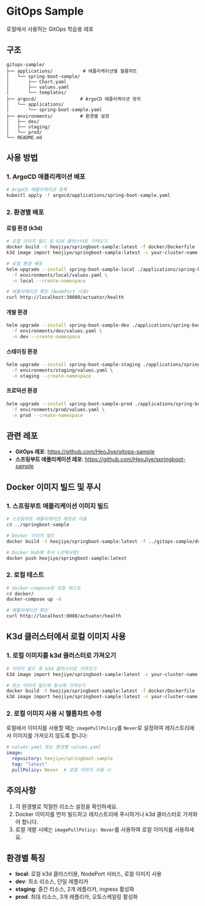 # GitOps Sample

로컬에서 사용하는 GitOps 학습용 레포

## 구조

```
gitops-sample/
├── applications/           # 애플리케이션별 헬름차트
│   └── spring-boot-sample/
│       ├── Chart.yaml
│       ├── values.yaml
│       └── templates/
├── argocd/                # ArgoCD 애플리케이션 정의
│   └── applications/
│       └── spring-boot-sample.yaml
├── environments/          # 환경별 설정
│   ├── dev/
│   ├── staging/
│   └── prod/
└── README.md
```

## 사용 방법

### 1. ArgoCD 애플리케이션 배포

```bash
# ArgoCD 애플리케이션 등록
kubectl apply -f argocd/applications/spring-boot-sample.yaml
```

### 2. 환경별 배포

#### 로컬 환경 (k3d)
```bash
# 로컬 이미지 빌드 및 k3d 클러스터로 가져오기
docker build -t heojiye/springboot-sample:latest -f docker/Dockerfile ../springboot-sample
k3d image import heojiye/springboot-sample:latest -c your-cluster-name

# 로컬 환경 배포
helm upgrade --install spring-boot-sample-local ./applications/spring-boot-sample \
  -f environments/local/values.yaml \
  -n local --create-namespace

# 애플리케이션 확인 (NodePort 사용)
curl http://localhost:30080/actuator/health
```

#### 개발 환경
```bash
helm upgrade --install spring-boot-sample-dev ./applications/spring-boot-sample \
  -f environments/dev/values.yaml \
  -n dev --create-namespace
```

#### 스테이징 환경
```bash
helm upgrade --install spring-boot-sample-staging ./applications/spring-boot-sample \
  -f environments/staging/values.yaml \
  -n staging --create-namespace
```

#### 프로덕션 환경
```bash
helm upgrade --install spring-boot-sample-prod ./applications/spring-boot-sample \
  -f environments/prod/values.yaml \
  -n prod --create-namespace
```

## 관련 레포

- **GitOps 레포**: https://github.com/HeoJiye/gitops-sample
- **스프링부트 애플리케이션 레포**: https://github.com/HeoJiye/springboot-sample

## Docker 이미지 빌드 및 푸시

### 1. 스프링부트 애플리케이션 이미지 빌드

```bash
# 스프링부트 애플리케이션 레포로 이동
cd ../springboot-sample

# Docker 이미지 빌드
docker build -t heojiye/springboot-sample:latest -f ../gitops-sample/docker/Dockerfile .

# Docker Hub에 푸시 (선택사항)
docker push heojiye/springboot-sample:latest
```

### 2. 로컬 테스트

```bash
# docker-compose로 로컬 테스트
cd docker/
docker-compose up -d

# 애플리케이션 확인
curl http://localhost:8080/actuator/health
```

## K3d 클러스터에서 로컬 이미지 사용

### 1. 로컬 이미지를 k3d 클러스터로 가져오기

```bash
# 이미지 빌드 후 k3d 클러스터로 가져오기
k3d image import heojiye/springboot-sample:latest -c your-cluster-name

# 또는 이미지 빌드와 동시에 가져오기
docker build -t heojiye/springboot-sample:latest -f docker/Dockerfile ../springboot-sample
k3d image import heojiye/springboot-sample:latest -c your-cluster-name
```

### 2. 로컬 이미지 사용 시 헬름차트 수정

로컬에서 이미지를 사용할 때는 `imagePullPolicy`를 `Never`로 설정하여 레지스트리에서 이미지를 가져오지 않도록 합니다:

```yaml
# values.yaml 또는 환경별 values.yaml
image:
  repository: heojiye/springboot-sample
  tag: "latest"
  pullPolicy: Never  # 로컬 이미지 사용 시
```

## 주의사항

1. 각 환경별로 적절한 리소스 설정을 확인하세요.
2. Docker 이미지를 먼저 빌드하고 레지스트리에 푸시하거나 k3d 클러스터로 가져와야 합니다.
3. 로컬 개발 시에는 `imagePullPolicy: Never`를 사용하여 로컬 이미지를 사용하세요.

## 환경별 특징

- **local**: 로컬 k3d 클러스터용, NodePort 서비스, 로컬 이미지 사용
- **dev**: 최소 리소스, 단일 레플리카
- **staging**: 중간 리소스, 2개 레플리카, ingress 활성화
- **prod**: 최대 리소스, 3개 레플리카, 오토스케일링 활성화
